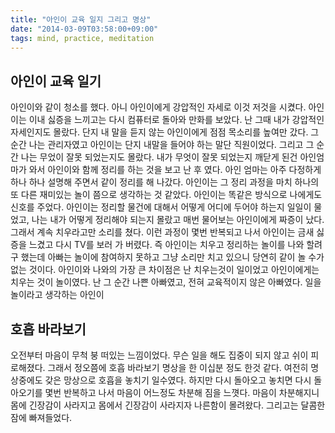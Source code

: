 ```yaml
---
title: "아인이 교육 일지 그리고 명상"
date: "2014-03-09T03:58:00+09:00"
tags: mind, practice, meditation
---
```


## 아인이 교육 일기

아인이와 같이 청소를 했다. 아니 아인이에게 강압적인 자세로 이것 저것을 시켰다. 아인이는 이내 싫증을 느끼고는 다시 컴퓨터로 돌아와 만화를 보았다. 난 그때 내가 강압적인 자세인지도 몰랐다. 단지 내 말을 듣지 않는 아인이에게 점점 목소리를 높여만 갔다. 그 순간 나는 관리자였고 아인이는 단지 내말을 들어야 하는 말단 직원이었다. 그리고 그 순간 나는 무었이 잘못 되었는지도 몰랐다. 내가 무엇이 잘못 되었는지 깨닫게 된건 아인엄마가 와서 아인이와 함께 정리를 하는 것을 보고 난 후 였다. 아인 엄마는 아주 다정하게 하나 하나 설명해 주면서 같이 정리를 해 나갔다. 아인이는 그 정리 과정을 마치 하나의 또 다른 재미있는 놀이 쯤으로 생각하는 것 같았다. 아인이는 똑같은 방식으로 나에게도 신호를 주었다. 아인이는 정리할 물건에 대해서 어떻게 어디에 두어야 하는지 일일이 물었고, 나는 내가 어떻게 정리해야 되는지 몰랐고 매번 물어보는 아인이에게 짜증이 났다. 그래서 계속 치우라고만 소리를 쳤다. 이런 과정이 몇번 반복되고 나서 아인이는 금새 싫증을 느겼고 다시 TV를 보러 가 버렸다. 즉 아인이는 치우고 정리하는 놀이를 나와 할려구 했는데 아빠는 놀이에 참여하지 못하고 그냥 소리만 치고 있으니 당연히 같이 놀 수가 없는 것이다. 아인이와 나와의 가장 큰 차이점은 난 치우는것이 일이었고 아인이에게는 치우는 것이 놀이였다. 난 그 순간 나쁜 아빠였고, 전혀 교육적이지 않은 아빠였다. 일을 놀이라고 생각하는 아인이

## 호흡 바라보기

오전부터 마음이 무척 붕 떠있는 느낌이었다. 무슨 일을 해도 집중이 되지 않고 쉬이 피로해졌다. 그래서 정오쯤에 호흡 바라보기 명상을 한 이십분 정도 한것 같다. 여전히 명상중에도 갖은 망상으로 호흡을 놓치기 일수였다. 하지만 다시 돌아오고 놓치면 다시 돌아오기를 몇번 반복하고 나서 마음이 어느정도 차분해 짐을 느꼇다. 마음이 차분해지니 몸에 긴장감이 사라지고 몸에서 긴장감이 사라지자 나른함이 몰려왔다. 그리고는 달콤한 잠에 빠져들었다.
